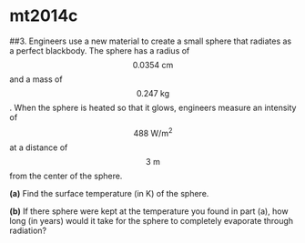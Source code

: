 # mt2014c

##3.
Engineers use a new material to create a small sphere that radiates as a perfect blackbody. The sphere has a radius of $$0.0354\:\text{cm}$$ and a mass of $$0.247\:\text{kg}$$. When the sphere is heated so that it glows, engineers measure an intensity of $$488\:\text{W}/\text{m}^2$$ at a distance of $$3\:\text{m}$$ from the center of the sphere.

**(a)** Find the surface temperature (in K) of the sphere.

**(b)** If there sphere were kept at the temperature you found in part (a), how long (in years) would it
take for the sphere to completely evaporate through radiation?
